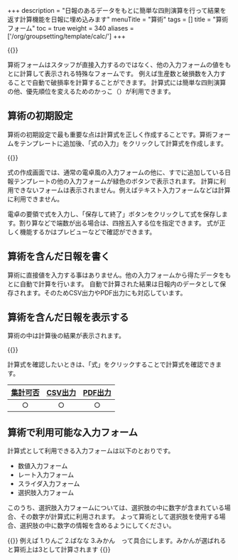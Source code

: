 +++
description = "日報のあるデータをもとに簡単な四則演算を行って結果を返す計算機能を日報に埋め込みます"
menuTitle = "算術"
tags = []
title = "算術フォーム"
toc = true
weight = 340
aliases = ['/org/groupsetting/template/calc/']
+++

{{<icatch filename="calc" msg="他の項目データを 計算に使用可能" title="算術入力フォーム" fontsize="30px" alice="here" >}}

算術フォームはスタッフが直接入力するのではなく、他の入力フォームの値をもとに計算して表示される特殊なフォームです。
例えば生産数と破損数を入力することで自動で破損率を計算することができます。
計算式には簡単な四則演算の他、優先順位を変えるためのかっこ（）が利用できます。

## 算術の初期設定

算術の初期設定で最も重要な点は計算式を正しく作成することです。算術フォームをテンプレートに追加後、「式の入力」をクリックして計算式を作成します。

{{<appscreen filename="fomula" title="数式を入力して計算を自動化できます。式には基本的な四則演算の他、カッコも利用可能"  >}}

式の作成画面では、通常の電卓風の入力フォームの他に、すでに追加している日報テンプレートの他の入力フォームが緑色のボタンで表示されます。
計算に利用できないフォームは表示されません。例えばテキスト入力フォームなどは計算に利用できません。

電卓の要領で式を入力し、「保存して終了」ボタンをクリックして式を保存します。割り算などで端数が出る場合は、四捨五入する位を指定できます。
式が正しく機能するかはプレビューなどで確認ができます。

## 算術を含んだ日報を書く

算術に直接値を入力する事はありません。他の入力フォームから得たデータをもとに自動で計算を行います。
自動で計算された結果は日報内のデータとして保存されます。そのためCSV出力やPDF出力にも対応しています。

## 算術を含んだ日報を表示する

算術の中は計算後の結果が表示されます。

{{<appscreen filename="show" title="計算式自体は初期状態で非表示です。必要に応じて表示可能です"  >}}

計算式を確認したいときは、「式」をクリックすることで計算式を確認できます。

|[集計可否](/manual/analytics/)|[CSV出力](/manual/analytics/csv/)|[PDF出力](/manual/read-report/pdf/)|
|:---:|:---:|:---:|
|○|○|○|

## 算術で利用可能な入力フォーム

計算式として利用できる入力フォームは以下のとおりです。

- 数値入力フォーム
- レート入力フォーム
- スライダ入力フォーム
- 選択肢入力フォーム

このうち、選択肢入力フォームについては、選択肢の中に数字が含まれている場合、その数字が計算式に利用されます。
よって算術として選択肢を使用する場合、選択肢の中に数字の情報を含めるようにしてください。

{{<alice pos="right" icon="ok">}}
例えば 1.りんご 2.ばなな 3.みかん　って具合にします。みかんが選ばれると算術上は3として計算されます
{{</alice>}}
